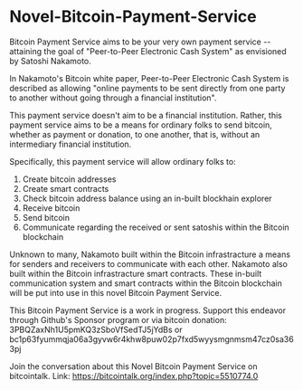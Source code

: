 # Novel-Bitcoin-Payment-Service

Bitcoin Payment Service aims to be your very own payment service -- attaining the goal of "Peer-to-Peer Electronic Cash System" as envisioned by Satoshi Nakamoto.

In Nakamoto's Bitcoin white paper, Peer-to-Peer Electronic Cash System is described as allowing  "online payments to be sent directly from one party to another without going through a financial institution".

This payment service doesn't aim to be a financial institution. Rather, this payment service aims to be a means for ordinary folks to send bitcoin, whether as payment or donation, to one another, that is, without an intermediary financial institution.

Specifically, this payment service will allow ordinary folks to:
1. Create bitcoin addresses
2. Create smart contracts
3. Check bitcoin address balance using an in-built blockhain explorer
4. Receive bitcoin 
5. Send bitcoin 
6. Communicate regarding the received or sent satoshis within the Bitcoin blockchain 

Unknown to many, Nakamoto built within the Bitcoin infrastracture a means for senders and receivers to communicate with each other. Nakamoto also built within the Bitcoin infrastracture smart contracts. These in-built communication system and smart contracts within the Bitcoin blockchain will be put into use in this novel Bitcoin Payment Service.

This Bitcoin Payment Service is a work in progress. Support this endeavor through Github's Sponsor program or via bitcoin donation:
3PBQZaxNh1U5pmKQ3zSboVfSedTJ5jYdBs 
or 
bc1p63fyummqja06a3gyvw6r4khw8puw02p7fxd5wyysmgnmsm47cz0sa363pj 

Join the conversation about this Novel Bitcoin Payment Service on bitcointalk.
Link: https://bitcointalk.org/index.php?topic=5510774.0

 








